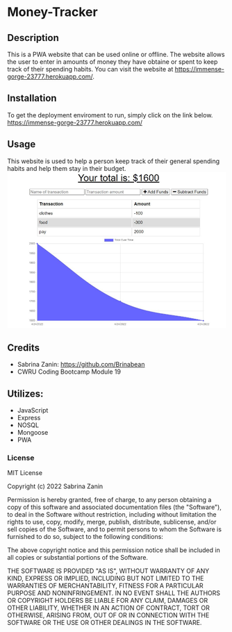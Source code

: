 # Money-Tracker

## Description

This is a PWA website that can be used online or offline. The website allows the user to enter in amounts of money they have obtaine or spent to keep track of their spending habits. You can visit the website at https://immense-gorge-23777.herokuapp.com/.

## Installation

To get the deployment enviroment to run, simply click on the link below.
https://immense-gorge-23777.herokuapp.com/

## Usage

This website is used to help a person keep track of their general spending habits and help them stay in their budget.
![Screenshot](./public/mtwimg.JPG)

## Credits

- Sabrina Zanin: https://github.com/Brinabean
- CWRU Coding Bootcamp Module 19

## Utilizes:

- JavaScript
- Express
- NOSQL
- Mongoose
- PWA

### License

MIT License

Copyright (c) 2022 Sabrina Zanin

Permission is hereby granted, free of charge, to any person obtaining a copy
of this software and associated documentation files (the "Software"), to deal
in the Software without restriction, including without limitation the rights
to use, copy, modify, merge, publish, distribute, sublicense, and/or sell
copies of the Software, and to permit persons to whom the Software is
furnished to do so, subject to the following conditions:

The above copyright notice and this permission notice shall be included in all
copies or substantial portions of the Software.

THE SOFTWARE IS PROVIDED "AS IS", WITHOUT WARRANTY OF ANY KIND, EXPRESS OR
IMPLIED, INCLUDING BUT NOT LIMITED TO THE WARRANTIES OF MERCHANTABILITY,
FITNESS FOR A PARTICULAR PURPOSE AND NONINFRINGEMENT. IN NO EVENT SHALL THE
AUTHORS OR COPYRIGHT HOLDERS BE LIABLE FOR ANY CLAIM, DAMAGES OR OTHER
LIABILITY, WHETHER IN AN ACTION OF CONTRACT, TORT OR OTHERWISE, ARISING FROM,
OUT OF OR IN CONNECTION WITH THE SOFTWARE OR THE USE OR OTHER DEALINGS IN THE
SOFTWARE.
